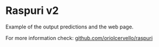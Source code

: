 # Raspuri v2

Example of the output predictions and the web page.

For more information check: [github.com/oriolcervello/raspuri](https://github.com/oriolcervello/raspuri)

